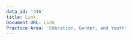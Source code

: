```yaml
---
data_id: '446'
title: Link
Document URL: Link
Practice Area: 'Education, Gender, and Youth'
---
```

